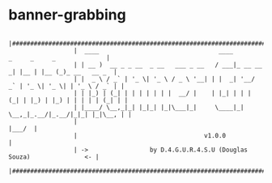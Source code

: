 # banner-grabbing

                      |#################################################################################|
                      |  ____                                 ____           _     _     _              |
                      | | __ )  __ _ _ __  _ __   ___ _ __   / ___|_ __ __ _| |__ | |__ (_)_ __   __ _  |
                      | |  _ \ / _` | '_ \| '_ \ / _ \ '__| | |  _| '__/ _` | '_ \| '_ \| | '_ \ / _` | |
                      | | |_) | (_| | | | | | | |  __/ |    | |_| | | | (_| | |_) | |_) | | | | | (_| | |
                      | |____/ \__,_|_| |_|_| |_|\___|_|     \____|_|  \__,_|_.__/|_.__/|_|_| |_|\__, | |
                      |                                                                          |___/  |
                      |				                      v1.0.0				            |
                      | ->			       by D.4.G.U.R.4.S.U (Douglas Souza)               <- |
                      |#################################################################################|
